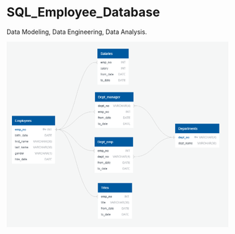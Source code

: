 # SQL_Employee_Database
Data Modeling, Data Engineering, Data Analysis.

![SQLDatabase](https://github.com/ovinueza/SQL_Employee_Database/blob/master/QuickDBD-EmployeeDatabase.png)
